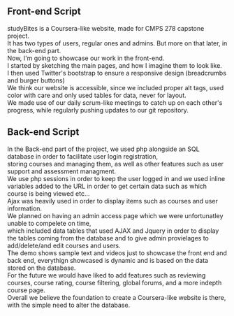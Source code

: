 ## Front-end Script
studyBites is a Coursera-like website, made for CMPS 278 capstone project. <br>
It has two types of users, regular ones and admins. But more on that later, in the back-end part. <br>
Now, I'm going to showcase our work in the front-end. <br>
I started by sketching the main pages, and how I imagine them to look like. <br>
I then used Twitter's bootstrap to ensure a responsive design (breadcrumbs and burger buttons) <br>
We think our website is accessible, since we included proper alt tags, used color with care and only used tables for data, never for layout. <br>
We made use of our daily scrum-like meetings to catch up on each other's progress, while regularly pushing updates to our git repository.

## Back-end Script
In the Back-end part of the project, we used php alongside an SQL database in order to facilitate user login registration, <br>
storing courses and managing them, as well as other features such as user support and assessment managment. <br>
We use php sessions in order to keep the user logged in and we used inline variables added to the URL in order to get certain data
such as which course is being viewed etc... <br>
Ajax was heavily used in order to display items such as courses and user information. <br>
We planned on having an admin access page which we were unfortunatley unable to compelete on time, <br>
which included data tables that used AJAX and Jquery in order to display the tables coming from the database and to give admin provielages to add/delete/and edit courses and users. <br>
The demo shows sample text and videos just to showcase the front end and back end, everythign showcased is dynamic and is based on the data stored on the database. <br>
For the future we would have liked to add features such as reviewing courses, course rating, course filtering, global forums, and a more indepth course page. <br>
Overall we believe the foundation to create a Coursera-like website is there, with the simple need to alter the database.
